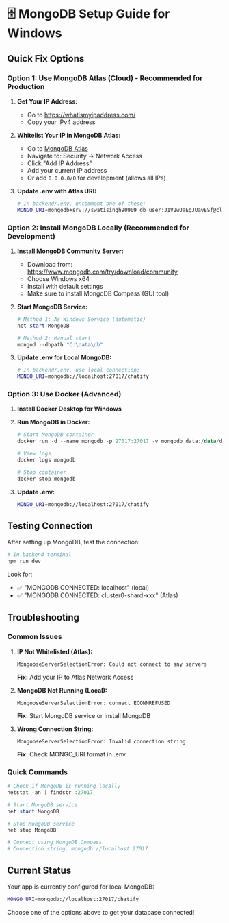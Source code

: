 # 🗄️ MongoDB Setup Guide for Windows

## Quick Fix Options

### Option 1: Use MongoDB Atlas (Cloud) - Recommended for Production

1. **Get Your IP Address:**
   - Go to <https://whatismyipaddress.com/>
   - Copy your IPv4 address

2. **Whitelist Your IP in MongoDB Atlas:**
   - Go to [MongoDB Atlas](https://cloud.mongodb.com/)
   - Navigate to: Security → Network Access
   - Click "Add IP Address"
   - Add your current IP address
   - Or add `0.0.0.0/0` for development (allows all IPs)

3. **Update .env with Atlas URI:**

   ```bash
   # In backend/.env, uncomment one of these:
   MONGO_URI=mongodb+srv://swatisingh90909_db_user:J1V2wJaEgJUavESf@cluster0.i9pi03a.mongodb.net/?appName=Cluster0
   ```

### Option 2: Install MongoDB Locally (Recommended for Development)

1. **Install MongoDB Community Server:**
   - Download from: <https://www.mongodb.com/try/download/community>
   - Choose Windows x64
   - Install with default settings
   - Make sure to install MongoDB Compass (GUI tool)

2. **Start MongoDB Service:**

   ```powershell
   # Method 1: As Windows Service (automatic)
   net start MongoDB

   # Method 2: Manual start
   mongod --dbpath "C:\data\db"
   ```

3. **Update .env for Local MongoDB:**

   ```bash
   # In backend/.env, use local connection:
   MONGO_URI=mongodb://localhost:27017/chatify
   ```

### Option 3: Use Docker (Advanced)

1. **Install Docker Desktop for Windows**

2. **Run MongoDB in Docker:**

   ```powershell
   # Start MongoDB container
   docker run -d --name mongodb -p 27017:27017 -v mongodb_data:/data/db mongo:latest

   # View logs
   docker logs mongodb

   # Stop container
   docker stop mongodb
   ```

3. **Update .env:**

   ```bash
   MONGO_URI=mongodb://localhost:27017/chatify
   ```

## Testing Connection

After setting up MongoDB, test the connection:

```powershell
# In backend terminal
npm run dev
```

Look for:

- ✅ "MONGODB CONNECTED: localhost" (local)
- ✅ "MONGODB CONNECTED: cluster0-shard-xxx" (Atlas)

## Troubleshooting

### Common Issues

1. **IP Not Whitelisted (Atlas):**

   ```
   MongooseServerSelectionError: Could not connect to any servers
   ```

   **Fix:** Add your IP to Atlas Network Access

2. **MongoDB Not Running (Local):**

   ```
   MongooseServerSelectionError: connect ECONNREFUSED
   ```

   **Fix:** Start MongoDB service or install MongoDB

3. **Wrong Connection String:**

   ```
   MongooseServerSelectionError: Invalid connection string
   ```

   **Fix:** Check MONGO_URI format in .env

### Quick Commands

```powershell
# Check if MongoDB is running locally
netstat -an | findstr :27017

# Start MongoDB service
net start MongoDB

# Stop MongoDB service
net stop MongoDB

# Connect using MongoDB Compass
# Connection string: mongodb://localhost:27017
```

## Current Status

Your app is currently configured for local MongoDB:

```bash
MONGO_URI=mongodb://localhost:27017/chatify
```

Choose one of the options above to get your database connected!
